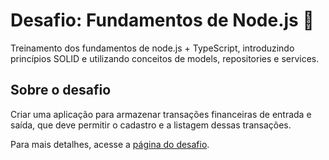 # Desafio: Fundamentos de Node.js :rocket:
Treinamento dos fundamentos de node.js + TypeScript, introduzindo princípios SOLID e utilizando conceitos de models, repositories e services.


## Sobre o desafio
Criar uma aplicação para armazenar transações financeiras de entrada e saída, que deve permitir o cadastro e a listagem dessas transações.

Para mais detalhes, acesse a [página do desafio](https://github.com/Rocketseat/bootcamp-gostack-desafios/tree/master/desafio-fundamentos-nodejs).
